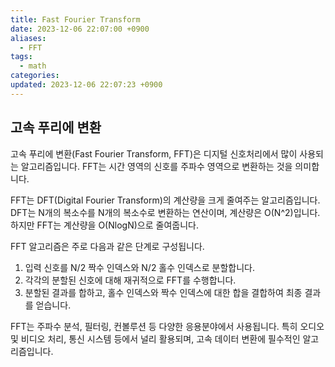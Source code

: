 ```yaml
---
title: Fast Fourier Transform
date: 2023-12-06 22:07:00 +0900
aliases:
  - FFT
tags:
  - math
categories: 
updated: 2023-12-06 22:07:23 +0900
---
```


## 고속 푸리에 변환

고속 푸리에 변환(Fast Fourier Transform, FFT)은 디지털 신호처리에서 많이 사용되는 알고리즘입니다. FFT는 시간 영역의 신호를 주파수 영역으로 변환하는 것을 의미합니다.

FFT는 DFT(Digital Fourier Transform)의 계산량을 크게 줄여주는 알고리즘입니다. DFT는 N개의 복소수를 N개의 복소수로 변환하는 연산이며, 계산량은 O(N^2)입니다. 하지만 FFT는 계산량을 O(NlogN)으로 줄여줍니다.

FFT 알고리즘은 주로 다음과 같은 단계로 구성됩니다.

1. 입력 신호를 N/2 짝수 인덱스와 N/2 홀수 인덱스로 분할합니다.
2. 각각의 분할된 신호에 대해 재귀적으로 FFT를 수행합니다.
3. 분할된 결과를 합하고, 홀수 인덱스와 짝수 인덱스에 대한 합을 결합하여 최종 결과를 얻습니다.

FFT는 주파수 분석, 필터링, 컨볼루션 등 다양한 응용분야에서 사용됩니다. 특히 오디오 및 비디오 처리, 통신 시스템 등에서 널리 활용되며, 고속 데이터 변환에 필수적인 알고리즘입니다.